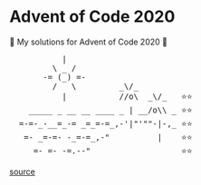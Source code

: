 # Advent of Code 2020

🎄 My solutions for Advent of Code 2020 🎄

<pre>
           |
         \ _ /
       -= (_) =-
         /   \         _\/_
           |           //o\  _\/_   ⭐️⭐️
    _____ _ __ __ ____ _ | __/o\\ _ ⭐️⭐️
  =-=-_-__=_-= _=_=-=_,-'|"'""-|-,_ ⭐️⭐️
   =- _=-=- -_=-=_,-"          |    ⭐️⭐️
     =- =- -=.--"                   ⭐️⭐️
</pre>

[source](https://asciiart.website/index.php?art=nature/beach)
